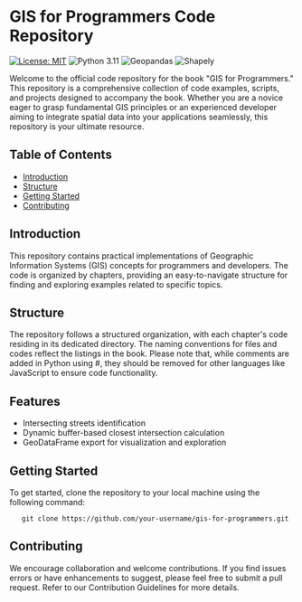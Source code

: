 # GIS for Programmers Code Repository

[![License: MIT](https://img.shields.io/badge/License-MIT-yellow.svg)](https://opensource.org/licenses/MIT)
![Python 3.11](https://img.shields.io/badge/Python-3.11-blue.svg)
![Geopandas](https://img.shields.io/badge/Geopandas-0.10.2-brightgreen.svg)
![Shapely](https://img.shields.io/badge/Shapely-2.0.0-brightgreen.svg)


Welcome to the official code repository for the book "GIS for Programmers." This repository is a comprehensive collection of code examples, scripts, and projects designed to accompany the book. Whether you are a novice eager to grasp fundamental GIS principles or an experienced developer aiming to integrate spatial data into your applications seamlessly, this repository is your ultimate resource.

## Table of Contents

- [Introduction](#introduction)
- [Structure](#features)
- [Getting Started](#getting-started)
- [Contributing](#contributing)


## Introduction

This repository contains practical implementations of Geographic Information Systems (GIS) concepts for programmers and developers. The code is organized by chapters, providing an easy-to-navigate structure for finding and exploring examples related to specific topics.

## Structure

The repository follows a structured organization, with each chapter's code residing in its dedicated directory. The naming conventions for files and codes reflect the listings in the book. Please note that, while comments are added in Python using #, they should be removed for other languages like JavaScript to ensure code functionality.

## Features

- Intersecting streets identification
- Dynamic buffer-based closest intersection calculation
- GeoDataFrame export for visualization and exploration

## Getting Started

To get started, clone the repository to your local machine using the following command:

```shell
   git clone https://github.com/your-username/gis-for-programmers.git
```

## Contributing

We encourage collaboration and welcome contributions. If you find issues errors or have enhancements to suggest, please feel free to submit a pull request. Refer to our Contribution Guidelines for more details.
